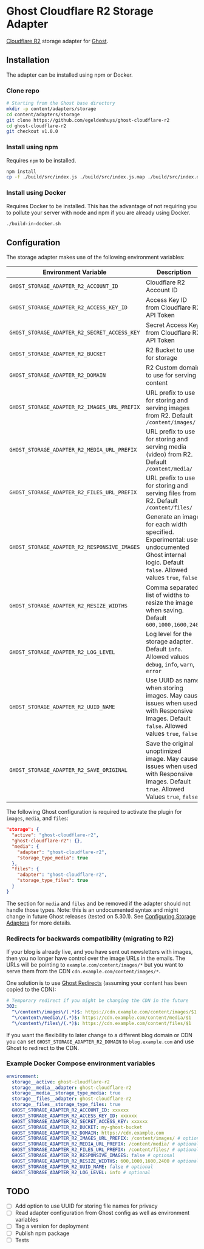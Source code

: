 # Ghost Cloudflare R2 Storage Adapter
[Cloudflare R2](https://www.cloudflare.com/products/r2/) storage adapter for [Ghost](https://github.com/TryGhost/Ghost).

## Installation
The adapter can be installed using npm or Docker.

### Clone repo
```bash
# Starting from the Ghost base directory
mkdir -p content/adapters/storage
cd content/adapters/storage
git clone https://github.com/egeldenhuys/ghost-cloudflare-r2
cd ghost-cloudflare-r2
git checkout v1.0.0
```

### Install using npm
Requires `npm` to be installed.

```bash
npm install
cp -f ./build/src/index.js ./build/src/index.js.map ./build/src/index.d.ts .
```

### Install using Docker
Requires Docker to be installed. This has the advantage of not requiring you to pollute your server with node and npm if you are already using Docker.

```bash
./build-in-docker.sh
```

## Configuration
The storage adapter makes use of the following environment variables:

| Environment Variable                         | Description                                                                                                                                       |
|----------------------------------------------|---------------------------------------------------------------------------------------------------------------------------------------------------|
| `GHOST_STORAGE_ADAPTER_R2_ACCOUNT_ID`        | Cloudflare R2 Account ID                                                                                                                          |
| `GHOST_STORAGE_ADAPTER_R2_ACCESS_KEY_ID`     | Access Key ID from Cloudflare R2 API Token                                                                                                        |
| `GHOST_STORAGE_ADAPTER_R2_SECRET_ACCESS_KEY` | Secret Access Key from Cloudflare R2 API Token                                                                                                    |
| `GHOST_STORAGE_ADAPTER_R2_BUCKET`            | R2 Bucket to use for storage                                                                                                                      |
| `GHOST_STORAGE_ADAPTER_R2_DOMAIN`            | R2 Custom domain to use for serving content                                                                                                       |
| `GHOST_STORAGE_ADAPTER_R2_IMAGES_URL_PREFIX` | URL prefix to use for storing and serving images from R2. Default `/content/images/`                                                              |
| `GHOST_STORAGE_ADAPTER_R2_MEDIA_URL_PREFIX`  | URL prefix to use for storing and serving media (video) from R2. Default `/content/media/`                                                        |
| `GHOST_STORAGE_ADAPTER_R2_FILES_URL_PREFIX`  | URL prefix to use for storing and serving files from R2. Default `/content/files/`                                                                |
| `GHOST_STORAGE_ADAPTER_R2_RESPONSIVE_IMAGES` | Generate an image for each width specified. Experimental: uses undocumented Ghost internal logic. Default `false`. Allowed values `true`, `false` |
| `GHOST_STORAGE_ADAPTER_R2_RESIZE_WIDTHS`     | Comma separated list of widths to resize the image when saving. Default `600,1000,1600,2400`                                                      |
| `GHOST_STORAGE_ADAPTER_R2_LOG_LEVEL`         | Log level for the storage adapter. Default `info`. Allowed values `debug`, `info`, `warn`, `error`                                                |
| `GHOST_STORAGE_ADAPTER_R2_UUID_NAME`         | Use UUID as name when storing images. May cause issues when used with Responsive Images. Default `false`. Allowed values `true`, `false`          |
| `GHOST_STORAGE_ADAPTER_R2_SAVE_ORIGINAL`     | Save the original unoptimized image. May cause issues when used with Responsive Images. Default `true`. Allowed Values `true`, `false`            |

The following Ghost configuration is required to activate the plugin for `images`, `media`, and `files`:
```json
"storage": {
  "active": "ghost-cloudflare-r2",
  "ghost-cloudflare-r2": {},
  "media": {
    "adapter": "ghost-cloudflare-r2",
    "storage_type_media": true
  },
  "files": {
    "adapter": "ghost-cloudflare-r2",
    "storage_type_files": true
  }
}
```

The section for `media` and `files` and be removed if the adapter should not handle those types.
Note: this is an undocumented syntax and might change in future Ghost releases (tested on 5.30.1).
See [Configuring Storage Adapters](https://ghost.org/docs/config/#storage-adapters) for more details.

### Redirects for backwards compatibility (migrating to R2)
If your blog is already live, and you have sent out newsletters with images, then you no longer have control over the image URLs in the emails.
The URLs will be pointing to `example.com/content/images/*` but you want to serve them from the CDN `cdn.example.com/content/images/*`.

One solution is to use [Ghost Redirects](https://ghost.org/tutorials/implementing-redirects/) (assuming your content has been copied to the CDN):
```yaml
# Temporary redirect if you might be changing the CDN in the future
302:
  ^\/content\/images\/(.*)$: https://cdn.example.com/content/images/$1
  ^\/content\/media\/(.*)$: https://cdn.example.com/content/media/$1
  ^\/content\/files\/(.*)$: https://cdn.example.com/content/files/$1
```

If you want the flexibility to later change to a different blog domain or CDN you can set
`GHOST_STORAGE_ADAPTER_R2_DOMAIN` to `blog.example.com` and use Ghost to redirect to the CDN.

### Example Docker Compose environment variables
```yaml
environment:
  storage__active: ghost-cloudflare-r2
  storage__media__adapter: ghost-cloudflare-r2
  storage__media__storage_type_media: true
  storage__files__adapter: ghost-cloudflare-r2
  storage__files__storage_type_files: true
  GHOST_STORAGE_ADAPTER_R2_ACCOUNT_ID: xxxxxx
  GHOST_STORAGE_ADAPTER_R2_ACCESS_KEY_ID: xxxxxx
  GHOST_STORAGE_ADAPTER_R2_SECRET_ACCESS_KEY: xxxxxx
  GHOST_STORAGE_ADAPTER_R2_BUCKET: my-ghost-bucket
  GHOST_STORAGE_ADAPTER_R2_DOMAIN: https://cdn.example.com
  GHOST_STORAGE_ADAPTER_R2_IMAGES_URL_PREFIX: /content/images/ # optional
  GHOST_STORAGE_ADAPTER_R2_MEDIA_URL_PREFIX: /content/media/ # optional
  GHOST_STORAGE_ADAPTER_R2_FILES_URL_PREFIX: /content/files/ # optional
  GHOST_STORAGE_ADAPTER_R2_RESPONSIVE_IMAGES: false # optional
  GHOST_STORAGE_ADAPTER_R2_RESIZE_WIDTHS: 600,1000,1600,2400 # optional
  GHOST_STORAGE_ADAPTER_R2_UUID_NAME: false # optional
  GHOST_STORAGE_ADAPTER_R2_LOG_LEVEL: info # optional
```

## TODO
- [ ] Add option to use UUID for storing file names for privacy
- [ ] Read adapter configuration from Ghost config as well as environment variables
- [ ] Tag a version for deployment
- [ ] Publish npm package
- [ ] Tests
